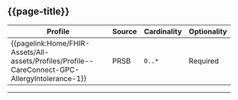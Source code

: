 ## {{page-title}}

<table data-responsive>
    <thead>
        <tr>
            <th data-no-sort>Profile</th>
            <th data-no-sort>Source</th>
            <th data-no-sort>Cardinality</th>
            <th data-no-sort>Optionality</th>
        </tr>
    </thead>
    <tbody>
        <!-- CareConnect-GPC-AllergyIntolerance-1 -->
        <tr>
            <td class="nhsd-t-body">
                {{pagelink:Home/FHIR-Assets/All-assets/Profiles/Profile--CareConnect-GPC-AllergyIntolerance-1}}
            </td>
            <td><span class="nhsd-a-tag nhsd-a-tag--bg-light-green">PRSB</span></td>
            <td class="nhsd-t-body"><code>0..*</code></td>
            <td class="nhsd-t-body"><span class="mro-circle required"></span> Required</td>
        </tr>
    </tbody>
</table>

---